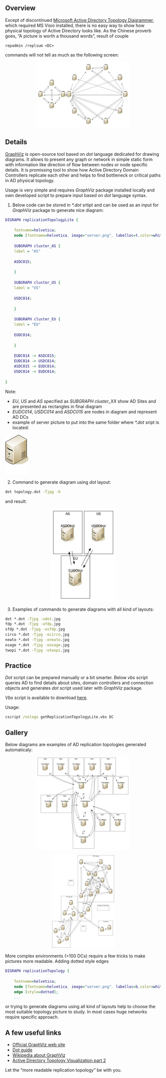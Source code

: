 ## Overview

Except of discontinued [Microsoft Active Directory Topology Diagrammer](http://www.microsoft.com/en-us/download/details.aspx?id=13380), which required MS Visio installed, there is no easy way to show how physical topology of Active Directory looks like. As the Chinese proverb goes, “A picture is worth a thousand words”, result of couple
```
repadmin /replsum <DC>
```
commands will not tell as much as the following screen:
<p align="center">
   <img src="/pics/circo-300x214.jpg" alt="circo"/>
</p>

## Details

[GraphViz](http://www.graphviz.org/) is open-source tool based on _dot_ language dedicated for drawing diagrams. It allows to present any graph or network in simple static form with information like direction of flow between nodes or node specific details. It is promissing tool to show how Active Directory Domain Controllers replicate each other and helps to find bottleneck or critical paths in AD physical topology.

Usage is very simple and requires _GraphViz_ package installed locally and own developed script to prepare input based on _dot_ language syntax.

1. Below code can be stored in _*.dot_ srtipt and can be used as an input for _GraphViz_ package to generate nice diagram:
```dot
DIGRAPH replicationTopologyLite {
 
    fontname=helvetica;
    node [fontname=helvetica, image="server.png", labelloc=t,color=white];
 
    SUBGRAPH cluster_AS {
    label = "AS"
 
    ASDC015;
 
    }
 
    SUBGRAPH cluster_US {
    label = "US"
 
    USDC014;
 
    }
 
    SUBGRAPH cluster_EU {
    label = "EU"
 
    EUDC014;
 
    }
 
    EUDC014 -> ASDC015;
    EUDC014 -> USDC014;
    ASDC015 -> EUDC014;
    USDC014 -> EUDC014;
 
}
```
Note:
* _EU_, _US_ and _AS_ specified as _SUBGRAPH_ _cluster_XX_ show AD Sites and are presented as rectangles in final diagram
* _EUDC014_, _USDC014_ and _ASDC015_ are nodes in diagram and represent AD DCs
* example of server picture to put into the same folder where _*.dot_ sript is located:
<p align="left">
   <img src="/pics/server.png" alt="node"/>
</p>

2. Command to generate diagram using _dot_ layout:
```cmd
dot topology.dot -Tjpg -O
```
and result:
<p align="center">
   <img src="/pics/dot-211x300.jpg" alt="dot"/>
</p>

3. Examples of commands to generate diagrams with all kind of layouts:
``` cmd
dot *.dot -Tjpg -odot.jpg
fdp *.dot -Tjpg -ofdp.jpg
sfdp *.dot -Tjpg -osfdp.jpg
circo *.dot -Tjpg -ocirco.jpg
neato *.dot -Tjpg -oneato.jpg
osage *.dot -Tjpg -oosage.jpg
twopi *.dot -Tjpg -otwopi.jpg
```

## Practice

_Dot_ script can be prepared manually or a bit smarter. Below _vbs_ script queries AD to find details about sites, domain controllers and connection objects and generates _dot_ script used later with _GraphViz_ package.

_Vbs_ script is available to download [here](/files/getReplicationTopologyLite.zip).

Usage:
```cmd
cscript /nologo getReplicationTopologyLite.vbs DC
```

## Gallery

Below diagrams are examples of AD replication topologies generated automaticaly:
<p align="center">
   <img src="/pics/dot2-300x300.jpg" alt="dot"/>
</p>

<p align="center">
   <img src="/pics/fdp1-203x300.jpg" alt="fdp"/>
</p>

More complex environments (>100 DCs) require a few tricks to make pictures more readable. Adding dotted style edges
```dot
DIGRAPH replicationTopology {
 
    fontname=helvetica;
    node [fontname=helvetica, image="server.png", labelloc=b,color=white];
    edge [style=dotted];
    ...
```
or trying to generate diagrams using all kind of layouts help to choose the most suitable topology picture to study. In most cases huge networks require specific approach.

## A few useful links

* [Official GraphViz web site](http://www.graphviz.org)
* [Dot guide](http://www.graphviz.org/pdf/dotguide.pdf)
* [Wikipedia about GraphViz](http://en.wikipedia.org/wiki/Graphviz)
* [Active Directory Topology Visualization part 2](https://github.com/Grad1ent/ActiveDirectoryAndAround/tree/Active-Directory-Topology-Visualization-part-2)


Let the “more readable replication topology” be with you.

